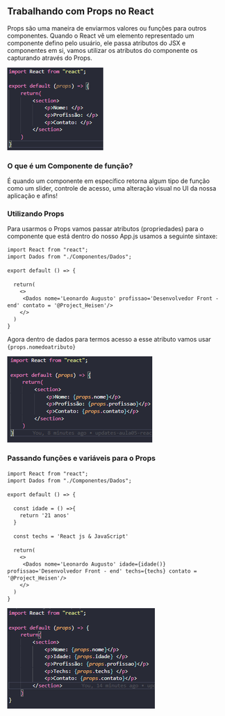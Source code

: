 ## Trabalhando com Props no React 

Props são uma maneira de enviarmos valores ou funções para outros componentes. Quando o React vê um elemento representado
um componente defino pelo usuário, ele passa atributos do JSX e componentes em si, vamos utilizar os atributos do componente 
os capturando através do Props.

![img](Screenshot_1.png)
### O que é um Componente de função?

É quando um componente em específico retorna algum tipo de função como um slider, controle de acesso, uma alteração
visual no UI da nossa aplicação e afins!


### Utilizando Props

Para usarmos o Props vamos passar atributos (propriedades) para o componente que está dentro do nosso App.js 
usamos a seguinte sintaxe:

``` 
import React from "react";
import Dados from "./Componentes/Dados";

export default () => {

  return(
    <>
     <Dados nome='Leonardo Augusto' profissao='Desenvolvedor Front - end' contato = '@Project_Heisen'/>
    </>
  )
}
```

Agora dentro de dados para termos acesso a esse atributo vamos usar `{props.nomedoatributo}`

![img](Screenshot_2.png)


### Passando funções e variáveis para o Props

```
import React from "react";
import Dados from "./Componentes/Dados";

export default () => {

  const idade = () =>{
    return '21 anos'
  }

  const techs = 'React js & JavaScript'

  return(
    <>
     <Dados nome='Leonardo Augusto' idade={idade()} profissao='Desenvolvedor Front - end' techs={techs} contato = '@Project_Heisen'/>
    </>
  )
}
```

![img](Screenshot_4.png)

